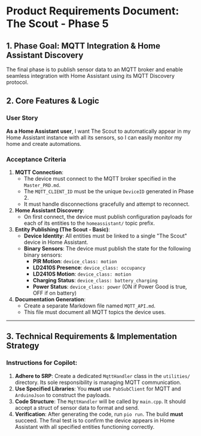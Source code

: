 # Product Requirements Document: The Scout - Phase 5

## 1. Phase Goal: MQTT Integration & Home Assistant Discovery

The final phase is to publish sensor data to an MQTT broker and enable seamless integration with Home Assistant using its MQTT Discovery protocol.

## 2. Core Features & Logic

### User Story
**As a Home Assistant user**, I want The Scout to automatically appear in my Home Assistant instance with all its sensors, so I can easily monitor my home and create automations.

### Acceptance Criteria
1.  **MQTT Connection**:
    * The device must connect to the MQTT broker specified in the `Master_PRD.md`.
    * The `MQTT_CLIENT_ID` must be the unique `DeviceID` generated in Phase 2.
    * It must handle disconnections gracefully and attempt to reconnect.
2.  **Home Assistant Discovery**:
    * On first connect, the device must publish configuration payloads for each of its entities to the `homeassistant/` topic prefix.
3.  **Entity Publishing (The Scout - Basic)**:
    * **Device Identity**: All entities must be linked to a single "The Scout" device in Home Assistant.
    * **Binary Sensors**: The device must publish the state for the following binary sensors:
        * **PIR Motion**: `device_class: motion`
        * **LD2410S Presence**: `device_class: occupancy`
        * **LD2410S Motion**: `device_class: motion`
        * **Charging Status**: `device_class: battery_charging`
        * **Power Status**: `device_class: power` (ON if Power Good is true, OFF if on battery)
4.  **Documentation Generation**:
    * Create a separate Markdown file named `MQTT_API.md`.
    * This file must document all MQTT topics the device uses.

---

## 3. Technical Requirements & Implementation Strategy

### Instructions for Copilot:
1.  **Adhere to SRP**: Create a dedicated `MqttHandler` class in the `utilities/` directory. Its sole responsibility is managing MQTT communication.
2.  **Use Specified Libraries**: You **must** use `PubSubClient` for MQTT and `ArduinoJson` to construct the payloads.
3.  **Code Structure**: The `MqttHandler` will be called by `main.cpp`. It should accept a struct of sensor data to format and send.
4.  **Verification**: After generating the code, run `pio run`. The build **must** succeed. The final test is to confirm the device appears in Home Assistant with all specified entities functioning correctly.
